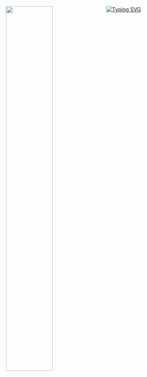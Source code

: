 <div align="center">
  <img src="https://github.com/fukichime/fukichime/main/assets/87714713/a0d83727-8417-4d42-8229-3754be3a676d" width="50%" align="left" />

  <a href="https://git.io/typing-svg">
    <img src="https://readme-typing-svg.demolab.com?font=Fira+Code&weight=500&size=50&pause=2000&color=8A7FF7&background=6CFF8400&repeat=false&random=false&width=680&height=140&lines=HELLO+HELLO%2C+I'M+ESRA!" alt="Typing SVG" />
  </a>
</div>








